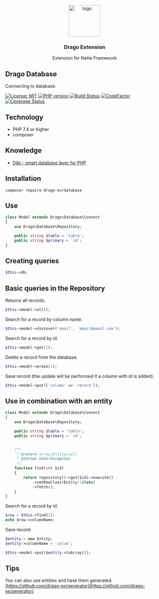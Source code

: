 <p align="center">
  <img src="https://avatars0.githubusercontent.com/u/11717487?s=400&u=40ecb522587ebbcfe67801ccb6f11497b259f84b&v=4" width="100" alt="logo">
</p>

<h3 align="center">Drago Extension</h3>
<p align="center">Extension for Nette Framework</p>

## Drago Database
Connecting to database.

[![License: MIT](https://img.shields.io/badge/License-MIT-yellow.svg)](https://raw.githubusercontent.com/drago-ex/database/master/license.md)
[![PHP version](https://badge.fury.io/ph/drago-ex%2Fdatabase.svg)](https://badge.fury.io/ph/drago-ex%2Fdatabase)
[![Build Status](https://travis-ci.org/drago-ex/database.svg?branch=master)](https://travis-ci.org/drago-ex/database)
[![CodeFactor](https://www.codefactor.io/repository/github/drago-ex/database/badge)](https://www.codefactor.io/repository/github/drago-ex/database)
[![Coverage Status](https://coveralls.io/repos/github/drago-ex/database/badge.svg?branch=master)](https://coveralls.io/github/drago-ex/database?branch=master)

## Technology
- PHP 7.4 or higher
- composer

## Knowledge
- [Dibi - smart database layer for PHP](https://github.com/dg/dibi)

## Installation
```
composer require drago-ex/database
```

## Use
```php
class Model extends Drago\Database\Connect
{
	use Drago\Database\Repository;

	public string $table = 'table';
	public string $primary = 'id';
}
```

## Creating queries
```php
$this->db;
```

## Basic queries in the Repository

Returns all records.
```php
$this->model->all();
```

Search for a record by column name.
```php
$this->model->discover('email', 'email@email.com');
```

Search for a record by id.
```php
$this->model->get(1);
```

Delete a record from the database.
```php
$this->model->erase(1);
```

Save record (the update will be performed if a column with id is added).
```php
$this->model->put(['column' => 'record']);
```

## Use in combination with an entity

```php
class Model extends Drago\Database\Connect
{
	use Drago\Database\Repository;

	public string $table = 'table';
	public string $primary = 'id';


	/**
	 * @return array|Entity|null
	 * @throws Dibi\Exception
	 */
	function find(int $id)
	{
		return repository()->get($id)->execute()
			->setRowClass(Entity::class)
			->fetch();
	}
}
```

Search for a record by id.
```php
$row = $this->find(1);
echo $row->columnName;
```

Save record.
```php
$entity = new Entity;
$entity->columnName = 'value';

$this->model->put($entity->toArray());
```

## Tips
You can also use entities and have them generated. [https://github.com/drago-ex/generator](https://github.com/drago-ex/generator)
